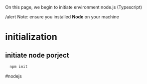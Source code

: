 On this page, we begin to initiate environment node.js (Typescript)

/alert Note: ensure you installed **Node** on your machine

# initialization
## initiate node porject
``` bash
  npm init 
```


#nodejs

